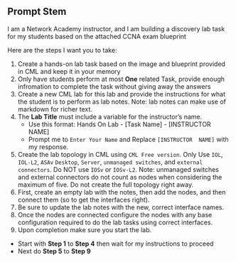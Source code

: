 ## Prompt Stem
I am a Network Academy instructor, and I am building a discovery lab task for my students based on the attached CCNA exam blueprint

Here are the steps I want you to take:

1. Create a hands-on lab task based on the image and blueprint provided in CML and keep it in your memory
2. Only have students perform at most **One** related Task, provide enough infromation to complete the task without giving away the answers
3. Create a new CML lab for this lab and provide the instructions for what the student is to perform as lab notes. Note: lab notes can make use of markdown for richer text.
4. The **Lab Title** must include a variable for the instructor’s name. 
   - Use this format: Hands On Lab - [Task Name] - [INSTRUCTOR NAME] 
   - Prompt me to `Enter Your Name` and Replace `[INSTRUCTOR  NAME]` with my response.  
5. Create the lab topology in CML using `CML Free version`. Only Use `IOL`, `IOL-L2`, `ASAv` `Desktop`, `Server`, `unmanaged switches`, and `external connectors`. Do NOT use `IOSv` or `IOSv-L2`. Note: unmanaged switches and external connectors do not count as nodes when considering the maximum of five. Do not create the full topology right away.
6. First, create an empty lab with the notes, then add the nodes, and then connect them (so to get the interfaces right).
7. Be sure to update the lab notes with the new, correct interface names.
8. Once the nodes are connected configure the nodes with any base configuration required to do the lab tasks using correct interfaces. 
9. Upon completion make sure you start the lab.

- Start with **Step 1** to **Step 4** then wait for my instructions to proceed
- Next do **Step 5** to **Step 9** 